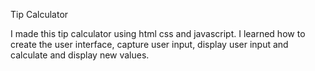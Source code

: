 Tip Calculator

I made this tip calculator using html css and javascript. I learned how to create the user interface, capture user input, display user input and calculate and display new values.
